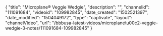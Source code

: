 {
    "title": "Microplane&reg; Veggie Wedgie",
    "description": "",
    "channelid": "111091684",
    "videoid": "109982845",
    "date_created": "1502521397",
    "date_modified": "1504049172",
    "type": "captivate",
    "layout": "channelVideo",
    "url": "\/bbbusa-latest-videos\/microplane\u00c2-veggie-wedgie-3-notes\/111091684-109982845"
}